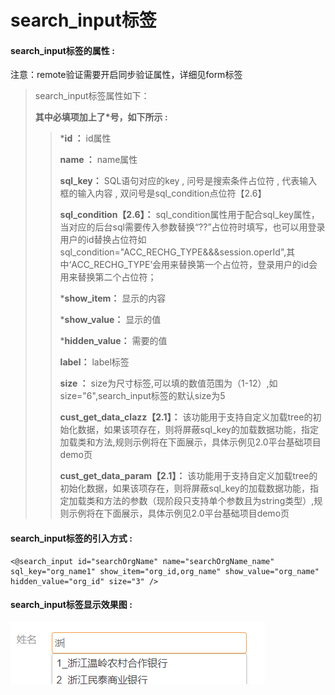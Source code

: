 # search\_input**标签**

#### search\_input**标签的属性 :**
注意：remote验证需要开启同步验证属性，详细见form标签
> search\_input标签属性如下：
>
> **其中必填项加上了\*号，如下所示 :**
>
> > \***id ：** id属性
> >
> > **name ：** name属性
> >
> > **sql\_key：** SQL语句对应的key , 问号是搜索条件占位符 , 代表输入框的输入内容 , 双问号是sql\_condition点位符【2.6】
> >
> > **sql\_condition【2.6】：** sql\_condition属性用于配合sql\_key属性，当对应的后台sql需要传入参数替换“??”占位符时填写，也可以用登录用户的id替换占位符如sql\_condition="ACC\_RECHG\_TYPE&&&session.operId",其中‘ACC\_RECHG\_TYPE’会用来替换第一个占位符，登录用户的id会用来替换第二个占位符；
> >
> > \***show\_item：** 显示的内容
> >
> > \***show\_value：** 显示的值
> >
> > \***hidden\_value：** 需要的值
> >
> > **label：** label标签
> >
> > **size ：** size为尺寸标签,可以填的数值范围为（1-12）,如size="6",search\_input标签的默认size为5
> >
> > **cust_get_data_clazz【2.1】：** 该功能用于支持自定义加载tree的初始化数据，如果该项存在，则将屏蔽sql_key的加载数据功能，指定加载类和方法,规则示例将在下面展示，具体示例见2.0平台基础项目demo页
> >
> > **cust_get_data_param【2.1】：** 该功能用于支持自定义加载tree的初始化数据，如果该项存在，则将屏蔽sql_key的加载数据功能，指定加载类和方法的参数（现阶段只支持单个参数且为string类型）,规则示例将在下面展示，具体示例见2.0平台基础项目demo页
> >

#### search\_input标签的引入方式 :

```
<@search_input id="searchOrgName" name="searchOrgName_name" sql_key="org_name1" show_item="org_id,org_name" show_value="org_name" hidden_value="org_id" size="3" />
```

#### search\_input标签显示效果图 :

![](/assets/search_input.png)

